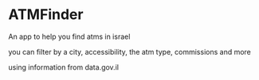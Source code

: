 # ATMFinder
An app to help you find atms in israel

you can filter by a city, accessibility, the atm type, commissions and more

using information from data.gov.il

